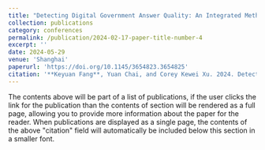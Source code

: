 ```yaml
---
title: "Detecting Digital Government Answer Quality: An Integrated Method Based on LargeLanguage Models and Machine Learning Models"
collection: publications
category: conferences
permalink: /publication/2024-02-17-paper-title-number-4
excerpt: ''
date: 2024-05-29
venue: 'Shanghai'
paperurl: 'https://doi.org/10.1145/3654823.3654825'
citation: '**Keyuan Fang**, Yuan Chai, and Corey Kewei Xu. 2024. Detecting Digital Government Answer Quality: An Integrated Method Based on LargeLanguage Models and Machine Learning Models. In Proceedings of the 2024 3rd Asia Conference on Algorithms, Computing and Machine Learning (CACML '24)'
---
```


The contents above will be part of a list of publications, if the user clicks the link for the publication than the contents of section will be rendered as a full page, allowing you to provide more information about the paper for the reader. When publications are displayed as a single page, the contents of the above "citation" field will automatically be included below this section in a smaller font.
